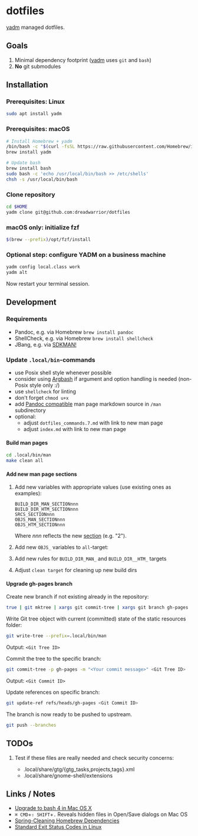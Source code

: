 # dotfiles

[yadm][yadm] managed dotfiles.

## Goals

1. Minimal dependency footprint ([yadm][yadm] uses `git` and `bash`)
2. **No** git submodules

## Installation

### Prerequisites: Linux

```sh
sudo apt install yadm
```

### Prerequisites: macOS

```sh
# Install Homebrew + yadm
/bin/bash -c "$(curl -fsSL https://raw.githubusercontent.com/Homebrew/install/HEAD/install.sh)"
brew install yadm

# Update bash
brew install bash
sudo bash -c 'echo /usr/local/bin/bash >> /etc/shells'
chsh -s /usr/local/bin/bash
```

### Clone repository

```sh
cd $HOME
yadm clone git@github.com:dreadwarrior/dotfiles
```

### macOS only: initialize fzf

```sh
$(brew --prefix)/opt/fzf/install
```

### Optional step: configure YADM on a business machine

```sh
yadm config local.class work
yadm alt
```

Now restart your terminal session.

## Development

### Requirements

- Pandoc, e.g. via Homebrew `brew install pandoc`
- ShellCheck, e.g. via Homebrew `brew install shellcheck`
- JBang, e.g. via [SDKMAN!](https://sdkman.io/install)

### Update `.local/bin`-commands

- use Posix shell style whenever possible
- consider using [Argbash](https://argbash.io/) if argument and option handling is needed (non-Posix style only :/)
- use `shellcheck` for linting
- don't forget `chmod u+x`
- add [Pandoc compatible](https://pandoc.org/) man page markdown source in `/man` subdirectory
- optional:
  - adjust `dotfiles_commands.7.md` with link to new man page
  - adjust `index.md` with link to new man page

#### Build man pages

```sh
cd .local/bin/man
make clean all
```

#### Add new man page sections

1. Add new variables with appropriate values (use existing ones as examples):

       BUILD_DIR_MAN_SECTIONnnn
       BUILD_DIR_HTM_SECTIONnnn
       SRCS_SECTIONnnn
       OBJS_MAN_SECTIONnnn
       OBJS_HTM_SECTIONnnn

   Where _nnn_ reflects the new [section](https://en.wikipedia.org/wiki/Man_page#Manual_sections) (e.g. "2").

2. Add new `OBJS_` variables to `all`-target:
3. Add new rules for `BUILD_DIR_MAN_` and `BUILD_DIR__HTM_` targets
4. Adjust `clean target` for cleaning up new build dirs

#### Upgrade gh-pages branch

Create new branch if not existing already in the repository:

```sh
true | git mktree | xargs git commit-tree | xargs git branch gh-pages
```

Write Git tree object with current (committed) state of the static resources
folder:

```sh
git write-tree --prefix=.local/bin/man
```

Output: `<Git Tree ID>`

Commit the tree to the specific branch:

```sh
git commit-tree -p gh-pages -m "<Your commit message>" <Git Tree ID>
```

Output: `<Git Commit ID>`

Update references on specific branch:

```sh
git update-ref refs/heads/gh-pages <Git Commit ID>
```

The branch is now ready to be pushed to upstream.

```sh
git push --branches
```

## TODOs

  1. Test if these files are really needed and check security concerns:

     - .local/share/gtg/{gtg_tasks,projects,tags}.xml
     - .local/share/gnome-shell/extensions

## Links / Notes

  - [Upgrade to bash 4 in Mac OS X](http://clubmate.fi/upgrade-to-bash-4-in-mac-os-x/)
  - `⌘ CMD`+`⇧ SHIFT`+`.` Reveals hidden files in Open/Save dialogs on Mac OS
  - [Spring-Cleaning Homebrew Dependencies](http://patricklenz.co/blog/2012/5/21/spring-cleaning-homebrew-dependencies)
  - [Standard Exit Status Codes in Linux](https://www.baeldung.com/linux/status-codes)


[yadm]: https://github.com/TheLocehiliosan/yadm
